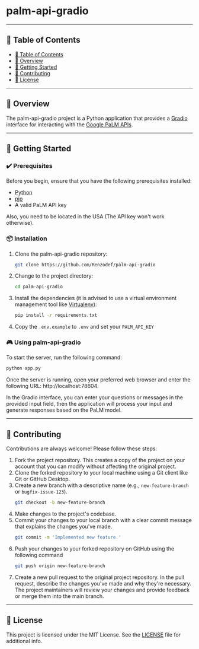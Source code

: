# palm-api-gradio

---

## 📒 Table of Contents
- [📒 Table of Contents](#-table-of-contents)
- [📍 Overview](#-overview)
- [🚀 Getting Started](#-getting-started)
- [🤝 Contributing](#-contributing)
- [📄 License](#-license)

---


## 📍 Overview

The palm-api-gradio project is a Python application that provides a [Gradio](https://www.gradio.app/) interface for interacting with the [Google PaLM APIs](https://developers.generativeai.google/).

---

## 🚀 Getting Started

### ✔️ Prerequisites

Before you begin, ensure that you have the following prerequisites installed:
- [Python](https://www.python.org/)
- [pip](https://pip.pypa.io/)
- A valid PaLM API key

Also, you need to be located in the USA (The API key won't work otherwise).

### 📦 Installation

1. Clone the palm-api-gradio repository:
    ```sh
    git clone https://github.com/Renzodef/palm-api-gradio
    ```

2. Change to the project directory:
    ```sh
    cd palm-api-gradio
    ```

3. Install the dependencies (it is advised to use a virtual environment management tool like [Virtualenv](https://virtualenv.pypa.io/)):
    ```sh
    pip install -r requirements.txt
    ```

4. Copy the `.env.example` to `.env` and set your `PALM_API_KEY`

### 🎮 Using palm-api-gradio

To start the server, run the following command:

```sh
python app.py
```
Once the server is running, open your preferred web browser and enter the following URL: http://localhost:78604.

In the Gradio interface, you can enter your questions or messages in the provided input field, then the application will process your input and generate responses based on the PaLM model.

---

## 🤝 Contributing

Contributions are always welcome! Please follow these steps:
1. Fork the project repository. This creates a copy of the project on your account that you can modify without affecting the original project.
2. Clone the forked repository to your local machine using a Git client like Git or GitHub Desktop.
3. Create a new branch with a descriptive name (e.g., `new-feature-branch` or `bugfix-issue-123`).
    ```sh
    git checkout -b new-feature-branch
    ```
4. Make changes to the project's codebase.
5. Commit your changes to your local branch with a clear commit message that explains the changes you've made.
    ```sh
    git commit -m 'Implemented new feature.'
    ```
6. Push your changes to your forked repository on GitHub using the following command
    ```sh
    git push origin new-feature-branch
    ```
7. Create a new pull request to the original project repository. In the pull request, describe the changes you've made and why they're necessary.
   The project maintainers will review your changes and provide feedback or merge them into the main branch.

---

## 📄 License

This project is licensed under the MIT License. See the [LICENSE](https://github.com/Renzodef/palm-api-gradio/blob/main/LICENSE) file for additional info.
